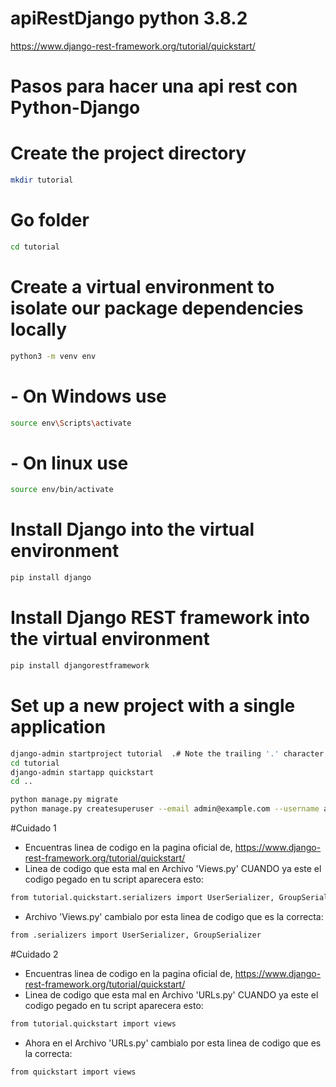 # apiRestDjango python 3.8.2
https://www.django-rest-framework.org/tutorial/quickstart/

<h1> Pasos para hacer una api rest con Python-Django</h1>

# Create the project directory
```sh
mkdir tutorial
```

# Go folder
```sh
cd tutorial
```

# Create a virtual environment to isolate our package dependencies locally
```sh
python3 -m venv env
```

# - On Windows use
```sh
source env\Scripts\activate
```

# - On linux use
```sh
source env/bin/activate 
```

# Install Django into the virtual environment
```sh
pip install django
```

# Install Django REST framework into the virtual environment
```sh
pip install djangorestframework
```

# Set up a new project with a single application
```sh
django-admin startproject tutorial  .# Note the trailing '.' character
cd tutorial
django-admin startapp quickstart
cd ..

python manage.py migrate
python manage.py createsuperuser --email admin@example.com --username admin
```


#Cuidado 1

- Encuentras linea de codigo en la pagina oficial de, https://www.django-rest-framework.org/tutorial/quickstart/
- Linea de codigo que esta mal en Archivo 'Views.py' CUANDO ya este el codigo pegado en tu script aparecera esto:
```sh
from tutorial.quickstart.serializers import UserSerializer, GroupSerializer
```

- Archivo 'Views.py' cambialo por esta linea de codigo que es la correcta:
```sh
from .serializers import UserSerializer, GroupSerializer
```

#Cuidado 2
- Encuentras linea de codigo en la pagina oficial de, https://www.django-rest-framework.org/tutorial/quickstart/
- Linea de codigo que esta mal en Archivo 'URLs.py' CUANDO ya este el codigo pegado en tu script aparecera esto:
```sh
from tutorial.quickstart import views
```

- Ahora en el Archivo 'URLs.py' cambialo  por esta linea de codigo que es la correcta:
```sh
from quickstart import views
```
